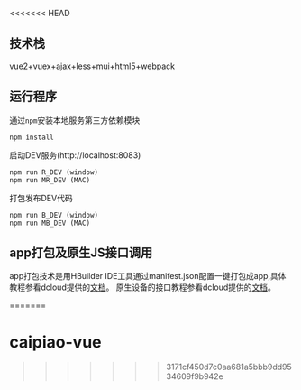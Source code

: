 <<<<<<< HEAD
## 技术栈
vue2+vuex+ajax+less+mui+html5+webpack
## 运行程序
通过`npm`安装本地服务第三方依赖模块
```
npm install
```
启动DEV服务(http://localhost:8083)

```
npm run R_DEV (window)
npm run MR_DEV (MAC)
```
打包发布DEV代码

```
npm run B_DEV (window)
npm run MB_DEV (MAC)
```


## app打包及原生JS接口调用
app打包技术是用HBuilder IDE工具通过manifest.json配置一键打包成app,具体教程参看dcloud提供的[文档](http://ask.dcloud.net.cn/docs/#//ask.dcloud.net.cn/article/94)。
原生设备的接口教程参看dcloud提供的[文档](http://www.html5plus.org/doc/h5p.html)。

=======
# caipiao-vue
>>>>>>> 3171cf450d7c0aa681a5bbb9dd9534609f9b942e
